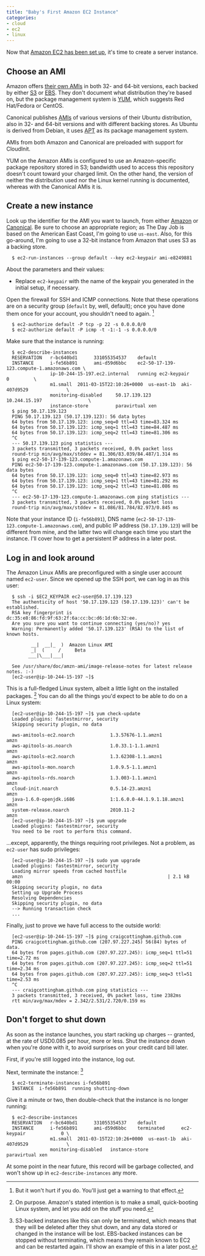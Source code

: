 ```yaml
---
title: "Baby's First Amazon EC2 Instance"
categories:
- cloud
- ec2
- linux
---
```

Now that [Amazon EC2 has been set up](/2011/03/15/ec2-getting-started.html), it's time
to create a server instance.

## Choose an AMI

Amazon offers [their own AMIs](http://aws.amazon.com/amazon-linux-ami/) in both 32- and 64-bit
versions, each backed by either [S3](http://en.wikipedia.org/wiki/Amazon_S3) or
[EBS](http://en.wikipedia.org/wiki/Amazon_Web_Services_Elastic_Block_Store). They don't document
what distribution they're based on, but the package management system is
[YUM](http://en.wikipedia.org/wiki/Yellowdog_Updater,_Modified), which suggests Red Hat/Fedora
or CentOS.

Canonical publishes [AMIs](http://alestic.com/) of various versions of their Ubuntu distribution,
also in 32- and 64-bit versions and with different backing stores. As Ubuntu is derived from
Debian, it uses [APT](http://en.wikipedia.org/wiki/Advanced_Packaging_Tool) as its package
management system.

AMIs from both Amazon and Canonical are preloaded with support for CloudInit.

YUM on the Amazon AMIs is configured to use an Amazon-specific package repository stored in
S3; bandwidth used to access this repository doesn't count toward your charged limit. On the
other hand, the version of neither the distribution used nor the Linux kernel running is
documented, whereas with the Canonical AMIs it is.

## Create a new instance

Look up the identifier for the AMI you want to launch, from either
[Amazon](http://aws.amazon.com/amazon-linux-ami/) or
[Canonical](http://alestic.com/). Be sure to choose an appropriate region; as The Day Job
is based on the American East Coast, I'm going to use `us-east`. Also, for this go-around,
I'm going to use a 32-bit instance from Amazon that uses S3 as a backing store.

```shell
  $ ec2-run-instances --group default --key ec2-keypair ami-e8249881
```

About the parameters and their values:

* Replace `ec2-keypair` with the name of the keypair you generated in the initial setup,
  if necessary.

Open the firewall for SSH and ICMP connections. Note that these operations are on a
security group (`default` by, well, default); once you have done them once for your account,
you shouldn't need to again. [^1]

```shell
  $ ec2-authorize default -P tcp -p 22 -s 0.0.0.0/0
  $ ec2-authorize default -P icmp -t -1:-1 -s 0.0.0.0/0
```

Make sure that the instance is running:

```shell
  $ ec2-describe-instances
  RESERVATION   r-bc640bd1      331055354537    default
  INSTANCE      i-fe56b891      ami-d59d6bbc    ec2-50-17-139-123.compute-1.amazonaws.com \
                ip-10-244-15-197.ec2.internal   running ec2-keypair             0         \
                m1.small  2011-03-15T22:10:26+0000  us-east-1b  aki-407d9529              \
                monitoring-disabled     50.17.139.123       10.244.15.197                 \
                instance-store          paravirtual xen
  $ ping 50.17.139.123
  PING 50.17.139.123 (50.17.139.123): 56 data bytes
  64 bytes from 50.17.139.123: icmp_seq=0 ttl=43 time=83.324 ms
  64 bytes from 50.17.139.123: icmp_seq=1 ttl=43 time=84.487 ms
  64 bytes from 50.17.139.123: icmp_seq=2 ttl=43 time=81.306 ms
  ^C
  --- 50.17.139.123 ping statistics ---
  3 packets transmitted, 3 packets received, 0.0% packet loss
  round-trip min/avg/max/stddev = 81.306/83.039/84.487/1.314 ms
  $ ping ec2-50-17-139-123.compute-1.amazonaws.com
  PING ec2-50-17-139-123.compute-1.amazonaws.com (50.17.139.123): 56 data bytes
  64 bytes from 50.17.139.123: icmp_seq=0 ttl=43 time=82.973 ms
  64 bytes from 50.17.139.123: icmp_seq=1 ttl=43 time=81.292 ms
  64 bytes from 50.17.139.123: icmp_seq=2 ttl=43 time=81.086 ms
  ^C
  --- ec2-50-17-139-123.compute-1.amazonaws.com ping statistics ---
  3 packets transmitted, 3 packets received, 0.0% packet loss
  round-trip min/avg/max/stddev = 81.086/81.784/82.973/0.845 ms
 ```

Note that your instance ID (`i-fe56b891`), DNS name (`ec2-50-17-139-123.compute-1.amazonaws.com`),
and public IP address (`50.17.139.123`) will be different from mine, and the latter two will change
each time you start the instance. I'll cover how to get a persistent IP address in a later post.

## Log in and look around

The Amazon Linux AMIs are preconfigured with a single user account named `ec2-user`. Since we
opened up the SSH port, we can log in as this user:

```shell
  $ ssh -i $EC2_KEYPAIR ec2-user@50.17.139.123
  The authenticity of host '50.17.139.123 (50.17.139.123)' can't be established.
  RSA key fingerprint is dc:35:e8:86:fd:9f:63:2f:6a:cc:bc:d6:1d:6b:32:ee.
  Are you sure you want to continue connecting (yes/no)? yes
  Warning: Permanently added '50.17.139.123' (RSA) to the list of known hosts.
   
         __|  __|_  )  Amazon Linux AMI
         _|  (     /     Beta
        ___|\___|___|
   
  See /usr/share/doc/amzn-ami/image-release-notes for latest release notes. :-)
  [ec2-user@ip-10-244-15-197 ~]$
```

This is a full-fledged Linux system, albeit a little light on the installed packages. [^2]
You can do all the things you'd expect to be able to do on a Linux system:

```shell
  [ec2-user@ip-10-244-15-197 ~]$ yum check-update
  Loaded plugins: fastestmirror, security
  Skipping security plugin, no data
   
  aws-amitools-ec2.noarch             1.3.57676-1.1.amzn1                     amzn
  aws-apitools-as.noarch              1.0.33.1-1.1.amzn1                      amzn
  aws-apitools-ec2.noarch             1.3.62308-1.1.amzn1                     amzn
  aws-apitools-mon.noarch             1.0.9.5-1.1.amzn1                       amzn
  aws-apitools-rds.noarch             1.3.003-1.1.amzn1                       amzn
  cloud-init.noarch                   0.5.14-23.amzn1                         amzn
  java-1.6.0-openjdk.i686             1:1.6.0.0-44.1.9.1.18.amzn1             amzn
  system-release.noarch               2010.11-2                               amzn
  [ec2-user@ip-10-244-15-197 ~]$ yum upgrade
  Loaded plugins: fastestmirror, security
  You need to be root to perform this command.
```

...except, apparently, the things requiring root privileges. Not a problem, as
`ec2-user` has sudo privileges:

```shell
  [ec2-user@ip-10-244-15-197 ~]$ sudo yum upgrade
  Loaded plugins: fastestmirror, security
  Loading mirror speeds from cached hostfile
  amzn                                                     | 2.1 kB     00:00
  Skipping security plugin, no data
  Setting up Upgrade Process
  Resolving Dependencies
  Skipping security plugin, no data
  --> Running transaction check
  ...
```

Finally, just to prove we have full access to the outside world:

```shell
  [ec2-user@ip-10-244-15-197 ~]$ ping craigcottingham.github.com
  PING craigcottingham.github.com (207.97.227.245) 56(84) bytes of data.
  64 bytes from pages.github.com (207.97.227.245): icmp_seq=1 ttl=51 time=2.72 ms
  64 bytes from pages.github.com (207.97.227.245): icmp_seq=2 ttl=51 time=2.34 ms
  64 bytes from pages.github.com (207.97.227.245): icmp_seq=3 ttl=51 time=2.53 ms
  ^C
  --- craigcottingham.github.com ping statistics ---
  3 packets transmitted, 3 received, 0% packet loss, time 2382ms
  rtt min/avg/max/mdev = 2.342/2.531/2.720/0.159 ms
```

## Don't forget to shut down

As soon as the instance launches, you start racking up charges -- granted, at the rate of
USD0.085 per hour, more or less. Shut the instance down when you're done with it, to
avoid surprises on your credit card bill later.

First, if you're still logged into the instance, log out.

Next, terminate the instance: [^3]

```shell
  $ ec2-terminate-instances i-fe56b891
  INSTANCE  i-fe56b891  running shutting-down
```

Give it a minute or two, then double-check that the instance is no longer running:

```shell
  $ ec2-describe-instances
  RESERVATION   r-bc640bd1      331055354537    default
  INSTANCE      i-fe56b891      ami-d59d6bbc    terminated      ec2-keypair             0 \
                m1.small  2011-03-15T22:10:26+0000  us-east-1b  aki-407d9529              \
                monitoring-disabled   instance-store            paravirtual xen
```

At some point in the near future, this record will be garbage collected, and won't show
up in `ec2-describe-instances` any more.

[^1]: But it won't hurt if you do. You'll just get a warning to that effect.

[^2]: On purpose. Amazon's stated intention is to make a small, quick-booting Linux system, and let you add on the stuff you need.

[^3]: S3-backed instances like this can only be terminated, which means that they will be deleted after they shut down, and any data stored or changed in the instance will be lost. EBS-backed instances can be stopped without terminating, which means they remain known to EC2 and can be restarted again. I'll show an example of this in a later post.
